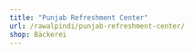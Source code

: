 ```yaml
---
title: "Punjab Refreshment Center"
url: /rawalpindi/punjab-refreshment-center/
shop: Bäckerei
---
```

